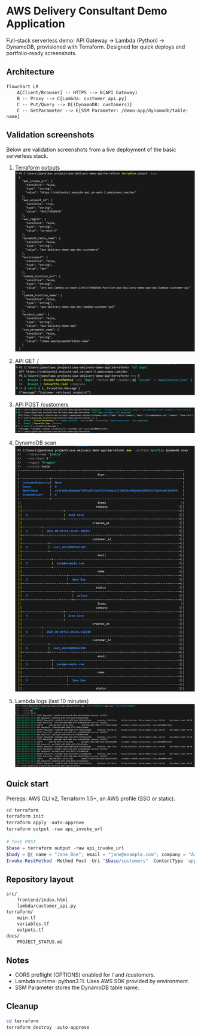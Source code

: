 # AWS Delivery Consultant Demo Application

Full-stack serverless demo: API Gateway → Lambda (Python) → DynamoDB, provisioned with Terraform. Designed for quick deploys and portfolio-ready screenshots.

## Architecture

```mermaid
flowchart LR
    A[Client/Browser] -- HTTPS --> B(API Gateway)
    B -- Proxy --> C[Lambda: customer_api.py]
    C -- Put/Query --> D[(DynamoDB: customers)]
    C -- GetParameter --> E[SSM Parameter: /demo-app/dynamodb/table-name]
```

## Validation screenshots

Below are validation screenshots from a live deployment of the basic serverless stack.

1) Terraform outputs
![Terraform Outputs](docs/screenshots/terraform-outputs.png)

2) API GET /
![GET Root](docs/screenshots/api-get-root.png)

3) API POST /customers
![POST Customer](docs/screenshots/api-post-customer.png)

4) DynamoDB scan
![DynamoDB Scan](docs/screenshots/dynamodb-scan.png)

5) Lambda logs (last 10 minutes)
![Lambda Logs](docs/screenshots/lambda-logs.png)

## Quick start

Prereqs: AWS CLI v2, Terraform 1.5+, an AWS profile (SSO or static).

```powershell
cd terraform
terraform init
terraform apply -auto-approve
terraform output -raw api_invoke_url

# Test POST
$base = terraform output -raw api_invoke_url
$body = @{ name = "Jane Doe"; email = "jane@example.com"; company = "Acme Corp" } | ConvertTo-Json
Invoke-RestMethod -Method Post -Uri "$base/customers" -ContentType 'application/json' -Body $body
```

## Repository layout

```
src/
    frontend/index.html
    lambda/customer_api.py
terraform/
    main.tf
    variables.tf
    outputs.tf
docs/
    PROJECT_STATUS.md
```

## Notes
- CORS preflight (OPTIONS) enabled for / and /customers.
- Lambda runtime: python3.11. Uses AWS SDK provided by environment.
- SSM Parameter stores the DynamoDB table name.

## Cleanup
```powershell
cd terraform
terraform destroy -auto-approve
```
